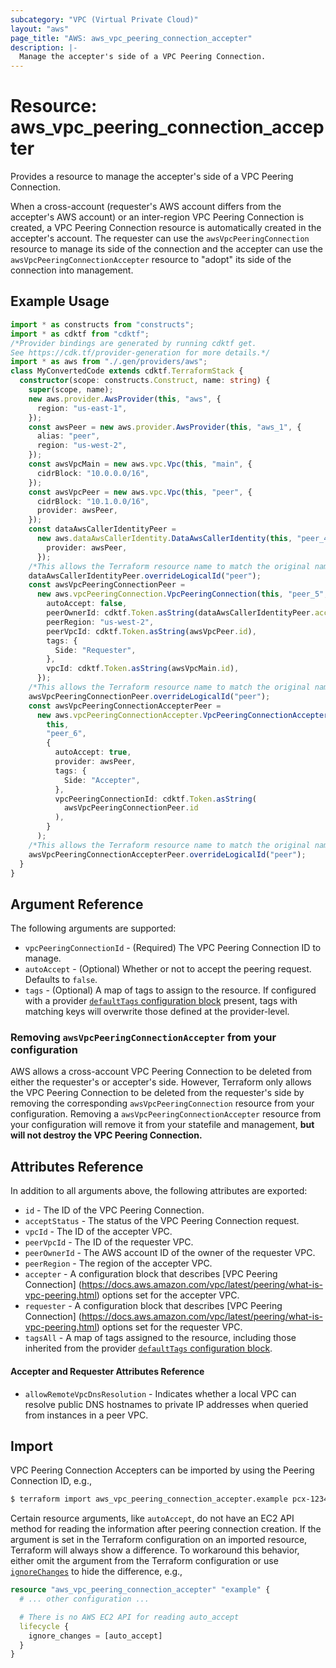 ```yaml
---
subcategory: "VPC (Virtual Private Cloud)"
layout: "aws"
page_title: "AWS: aws_vpc_peering_connection_accepter"
description: |-
  Manage the accepter's side of a VPC Peering Connection.
---
```


# Resource: aws_vpc_peering_connection_accepter

Provides a resource to manage the accepter's side of a VPC Peering Connection.

When a cross-account (requester's AWS account differs from the accepter's AWS account) or an inter-region
VPC Peering Connection is created, a VPC Peering Connection resource is automatically created in the
accepter's account.
The requester can use the `awsVpcPeeringConnection` resource to manage its side of the connection
and the accepter can use the `awsVpcPeeringConnectionAccepter` resource to "adopt" its side of the
connection into management.

## Example Usage

```typescript
import * as constructs from "constructs";
import * as cdktf from "cdktf";
/*Provider bindings are generated by running cdktf get.
See https://cdk.tf/provider-generation for more details.*/
import * as aws from "./.gen/providers/aws";
class MyConvertedCode extends cdktf.TerraformStack {
  constructor(scope: constructs.Construct, name: string) {
    super(scope, name);
    new aws.provider.AwsProvider(this, "aws", {
      region: "us-east-1",
    });
    const awsPeer = new aws.provider.AwsProvider(this, "aws_1", {
      alias: "peer",
      region: "us-west-2",
    });
    const awsVpcMain = new aws.vpc.Vpc(this, "main", {
      cidrBlock: "10.0.0.0/16",
    });
    const awsVpcPeer = new aws.vpc.Vpc(this, "peer", {
      cidrBlock: "10.1.0.0/16",
      provider: awsPeer,
    });
    const dataAwsCallerIdentityPeer =
      new aws.dataAwsCallerIdentity.DataAwsCallerIdentity(this, "peer_4", {
        provider: awsPeer,
      });
    /*This allows the Terraform resource name to match the original name. You can remove the call if you don't need them to match.*/
    dataAwsCallerIdentityPeer.overrideLogicalId("peer");
    const awsVpcPeeringConnectionPeer =
      new aws.vpcPeeringConnection.VpcPeeringConnection(this, "peer_5", {
        autoAccept: false,
        peerOwnerId: cdktf.Token.asString(dataAwsCallerIdentityPeer.accountId),
        peerRegion: "us-west-2",
        peerVpcId: cdktf.Token.asString(awsVpcPeer.id),
        tags: {
          Side: "Requester",
        },
        vpcId: cdktf.Token.asString(awsVpcMain.id),
      });
    /*This allows the Terraform resource name to match the original name. You can remove the call if you don't need them to match.*/
    awsVpcPeeringConnectionPeer.overrideLogicalId("peer");
    const awsVpcPeeringConnectionAccepterPeer =
      new aws.vpcPeeringConnectionAccepter.VpcPeeringConnectionAccepterA(
        this,
        "peer_6",
        {
          autoAccept: true,
          provider: awsPeer,
          tags: {
            Side: "Accepter",
          },
          vpcPeeringConnectionId: cdktf.Token.asString(
            awsVpcPeeringConnectionPeer.id
          ),
        }
      );
    /*This allows the Terraform resource name to match the original name. You can remove the call if you don't need them to match.*/
    awsVpcPeeringConnectionAccepterPeer.overrideLogicalId("peer");
  }
}

```

## Argument Reference

The following arguments are supported:

* `vpcPeeringConnectionId` - (Required) The VPC Peering Connection ID to manage.
* `autoAccept` - (Optional) Whether or not to accept the peering request. Defaults to `false`.
* `tags` - (Optional) A map of tags to assign to the resource. If configured with a provider [`defaultTags` configuration block](https://registry.terraform.io/providers/hashicorp/aws/latest/docs#default_tags-configuration-block) present, tags with matching keys will overwrite those defined at the provider-level.

### Removing `awsVpcPeeringConnectionAccepter` from your configuration

AWS allows a cross-account VPC Peering Connection to be deleted from either the requester's or accepter's side.
However, Terraform only allows the VPC Peering Connection to be deleted from the requester's side
by removing the corresponding `awsVpcPeeringConnection` resource from your configuration.
Removing a `awsVpcPeeringConnectionAccepter` resource from your configuration will remove it
from your statefile and management, **but will not destroy the VPC Peering Connection.**

## Attributes Reference

In addition to all arguments above, the following attributes are exported:

* `id` - The ID of the VPC Peering Connection.
* `acceptStatus` - The status of the VPC Peering Connection request.
* `vpcId` - The ID of the accepter VPC.
* `peerVpcId` - The ID of the requester VPC.
* `peerOwnerId` - The AWS account ID of the owner of the requester VPC.
* `peerRegion` - The region of the accepter VPC.
* `accepter` - A configuration block that describes [VPC Peering Connection]
(https://docs.aws.amazon.com/vpc/latest/peering/what-is-vpc-peering.html) options set for the accepter VPC.
* `requester` - A configuration block that describes [VPC Peering Connection]
(https://docs.aws.amazon.com/vpc/latest/peering/what-is-vpc-peering.html) options set for the requester VPC.
* `tagsAll` - A map of tags assigned to the resource, including those inherited from the provider [`defaultTags` configuration block](https://registry.terraform.io/providers/hashicorp/aws/latest/docs#default_tags-configuration-block).

#### Accepter and Requester Attributes Reference

* `allowRemoteVpcDnsResolution` - Indicates whether a local VPC can resolve public DNS hostnames to
private IP addresses when queried from instances in a peer VPC.

## Import

VPC Peering Connection Accepters can be imported by using the Peering Connection ID, e.g.,

```sh
$ terraform import aws_vpc_peering_connection_accepter.example pcx-12345678
```

Certain resource arguments, like `autoAccept`, do not have an EC2 API method for reading the information after peering connection creation. If the argument is set in the Terraform configuration on an imported resource, Terraform will always show a difference. To workaround this behavior, either omit the argument from the Terraform configuration or use [`ignoreChanges`](https://www.terraform.io/docs/configuration/meta-arguments/lifecycle.html#ignore_changes) to hide the difference, e.g.,

```terraform
resource "aws_vpc_peering_connection_accepter" "example" {
  # ... other configuration ...

  # There is no AWS EC2 API for reading auto_accept
  lifecycle {
    ignore_changes = [auto_accept]
  }
}
```

<!-- cache-key: cdktf-0.17.0-pre.15 input-0e973382c1a14daed2d9feea9a490b8b12227e574b67fc6ba9380f629bb44356 -->